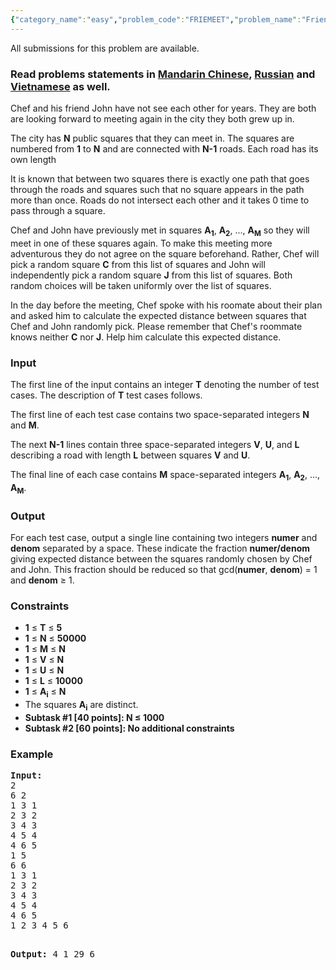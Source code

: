 ```yaml
---
{"category_name":"easy","problem_code":"FRIEMEET","problem_name":"Friends Meeting","languages_supported":{"0":"ADA","1":"ASM","2":"BASH","3":"BF","4":"C","5":"C99 strict","6":"CAML","7":"CLOJ","8":"CLPS","9":"CPP 4.3.2","10":"CPP 4.9.2","11":"CPP14","12":"CS2","13":"D","14":"ERL","15":"FORT","16":"FS","17":"GO","18":"HASK","19":"ICK","20":"ICON","21":"JAVA","22":"JS","23":"LISP clisp","24":"LISP sbcl","25":"LUA","26":"NEM","27":"NICE","28":"NODEJS","29":"PAS fpc","30":"PAS gpc","31":"PERL","32":"PERL6","33":"PHP","34":"PIKE","35":"PRLG","36":"PYPY","37":"PYTH","38":"PYTH 3.4","39":"RUBY","40":"SCALA","41":"SCM chicken","42":"SCM guile","43":"SCM qobi","44":"ST","45":"TCL","46":"TEXT","47":"WSPC"},"max_timelimit":1,"source_sizelimit":50000,"problem_author":"cenadar","problem_tester":"xcwgf666","date_added":"29-07-2015","tags":{"0":"cenadar","1":"dfs","2":"medium","3":"nov16","4":"tree"},"editorial_url":"http://discuss.codechef.com/problems/FRIEMEET","time":{"view_start_date":1479115800,"submit_start_date":1479115800,"visible_start_date":1479115800,"end_date":1735669800},"layout":"problem"}
---
```

<span class="solution-visible-txt">All submissions for this problem are available.</span><h3> Read problems statements in <a target="_blank" href="http://www.codechef.com/download/translated/NOV16/mandarin/FRIEMEET.pdf">Mandarin Chinese</a>, <a target="_blank" href="http://www.codechef.com/download/translated/NOV16/russian/FRIEMEET.pdf">Russian</a> and <a target="_blank" href="http://www.codechef.com/download/translated/NOV16/vietnamese/FRIEMEET.pdf">Vietnamese</a> as well.</h3>


<p>
Chef and his friend John have not see each other for years. They are both are looking forward to meeting again in the city they both grew up in.
</p>

<p>
The city has <b>N</b> public squares that they can meet in.
The squares are numbered from <b>1</b> to <b>N</b> and are connected with <b>N-1</b> roads. Each road has its own length
</p>

<p>
It is known that between two squares there is exactly one path that goes through the roads and squares such that no square appears in the path more than once. Roads do not intersect each other and it takes 0 time to pass through a square.
</p>

<p>
Chef and John have previously met in squares <b>A<sub>1</sub></b>, <b>A<sub>2</sub></b>, ..., <b>A<sub>M</sub></b> so they will meet in one of these squares again.
To make this meeting more adventurous they do not agree on the square beforehand. Rather, Chef will pick a random square <b>C</b> from this list of squares and John will independently pick a random square <b>J</b> from this list of squares. Both random choices will be taken uniformly over the list of squares.
</p>

<p>
In the day before the meeting, Chef spoke with his roomate about their plan and asked him to calculate the expected distance between squares that Chef and John randomly pick. Please remember that Chef's roommate knows neither <b>C</b> nor <b>J</b>. Help him calculate this expected distance.
</p>

<h3>Input</h3>

<p>The first line of the input contains an integer <b>T</b> denoting the number of test cases. The description of <b>T</b> test cases follows.
</p>

<p>
The first line of each test case contains two space-separated integers <b>N</b> and <b>M</b>.
</p>

<p>
The next <b>N-1</b> lines contain three space-separated integers <b>V</b>, <b>U</b>, and <b>L</b> describing a road with length <b>L</b> between squares <b>V</b> and <b>U</b>.
</p>

<p>
The final line of each case contains <b>M</b> space-separated integers <b>A<sub>1</sub></b>, <b>A<sub>2</sub></b>, ..., <b>A<sub>M</sub></b>.
</p>

<h3>Output</h3>
<p>
For each test case, output a single line containing two integers <b>numer</b> and <b>denom</b> separated by a space. These indicate the fraction <b>numer/denom</b> giving expected distance between the squares randomly chosen by Chef and John. This fraction should be reduced so that gcd(<b>numer</b>, <b>denom</b>) = 1 and <b>denom</b> ≥ 1.
</p>

<p></p>

<h3>Constraints</h3>
<ul>
<li><b>1</b> ≤ <b>T</b> ≤ <b>5</b></li>
<li><b>1</b> ≤ <b>N</b> ≤ <b>50000</b></li>
<li><b>1</b> ≤ <b>M</b> ≤ <b>N</b></li>
<li><b>1</b> ≤ <b>V</b> ≤ <b>N</b></li>
<li><b>1</b> ≤ <b>U</b> ≤ <b>N</b></li>
<li><b>1</b> ≤ <b>L</b> ≤ <b>10000</b></li>
<li><b>1</b> ≤ <b>A<sub>i</sub></b> ≤ <b>N</b></li>
<li>The squares <b>A<sub>i</sub></b> are distinct.</li>
<li><b>Subtask #1 [40 points]: N ≤  1000</b></li>
<li><b>Subtask #2 [60 points]: No additional constraints</b></li>
</ul>

<h3>Example</h3>
<pre><b>Input:</b>
<tt>2
6 2
1 3 1
2 3 2
3 4 3
4 5 4
4 6 5
1 5
6 6
1 3 1
2 3 2
3 4 3
4 5 4
4 6 5
1 2 3 4 5 6</tt>

<b>Output:</b>
<tt>4 1
29 6</tt>
</pre>
